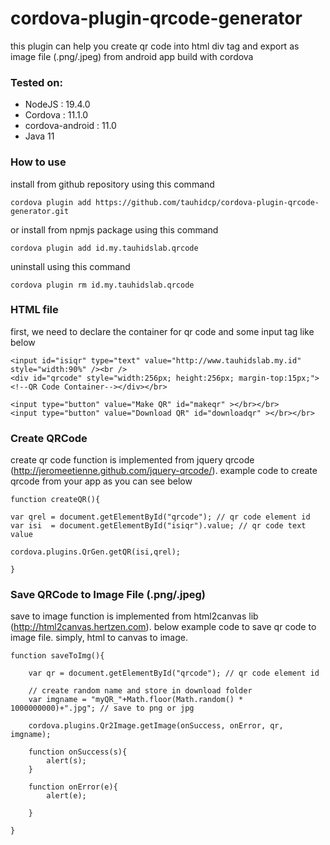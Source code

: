 # cordova-plugin-qrcode-generator

this plugin can help you create qr code into html div tag and export as image file (.png/.jpeg) from android app build with cordova  

### Tested on:

- NodeJS  	      : 19.4.0
- Cordova 	      : 11.1.0
- cordova-android : 11.0 
- Java 11  

### How to use

install from github repository using this command
```
cordova plugin add https://github.com/tauhidcp/cordova-plugin-qrcode-generator.git
```
or install from npmjs package using this command 
```
cordova plugin add id.my.tauhidslab.qrcode
```

uninstall using this command
```
cordova plugin rm id.my.tauhidslab.qrcode
```

### HTML file  

first, we need to declare the container for qr code and some input tag like below  

``` 
<input id="isiqr" type="text" value="http://www.tauhidslab.my.id" style="width:90%" /><br />
<div id="qrcode" style="width:256px; height:256px; margin-top:15px;"><!--QR Code Container--></div></br>
			
<input type="button" value="Make QR" id="makeqr" ></br></br>
<input type="button" value="Download QR" id="downloadqr" ></br></br>
```

### Create QRCode 

create qr code function is implemented from jquery qrcode (http://jeromeetienne.github.com/jquery-qrcode/). example code to create qrcode from your app as you can see below  

``` 
function createQR(){
	
var qrel = document.getElementById("qrcode"); // qr code element id
var isi  = document.getElementById("isiqr").value; // qr code text value

cordova.plugins.QrGen.getQR(isi,qrel);
	
}
```

### Save QRCode to Image File (.png/.jpeg)

save to image function is implemented from html2canvas lib (http://html2canvas.hertzen.com). below example code to save qr code to image file. simply, html to canvas to image.  

```
function saveToImg(){

	var qr = document.getElementById("qrcode"); // qr code element id
	
	// create random name and store in download folder 
	var imgname = "myQR_"+Math.floor(Math.random() * 1000000000)+".jpg"; // save to png or jpg
		
	cordova.plugins.Qr2Image.getImage(onSuccess, onError, qr, imgname);
	
	function onSuccess(s){ 
		alert(s); 
	}
	
	function onError(e){ 
		alert(e); 
	
	}
	
}
```

